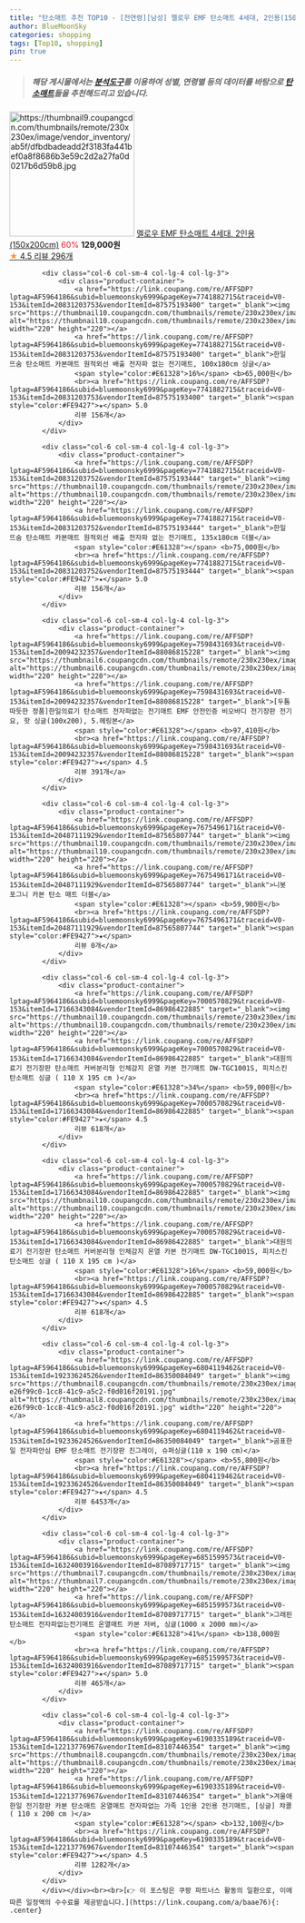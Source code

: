 ```yaml
---
title: "탄소매트 추천 TOP10 - [전연령][남성] 멜로우 EMF 탄소매트 4세대, 2인용(150x200cm)"
author: BlueMoonSky
categories: shopping
tags: [Top10, shopping]
pin: true
---
```


> ##### 해당 게시물에서는 [**분석도구**](https://itemscout.io/)를 이용하여 **성별**, **연령별** 등의 데이터를 바탕으로 [**탄소매트**](https://link.coupang.com/a/baae76)들을 추천해드리고 있습니다.
<div class="container"><div class="row">
            <div class="col-6 col-sm-4 col-lg-4 col-lg-3">
                <div class="product-container">
                    <a href="https://link.coupang.com/re/AFFSDP?lptag=AF5964186&subid=bluemoonsky6999&pageKey=7573304599&traceid=V0-153&itemId=19977080995&vendorItemId=87151794073" target="_blank"><img src="https://thumbnail9.coupangcdn.com/thumbnails/remote/230x230ex/image/vendor_inventory/ab5f/dfbdbadeadd2f3183fa441bef0a8f8686b3e59c2d2a27fa0d0217b6d59b8.jpg" alt="https://thumbnail9.coupangcdn.com/thumbnails/remote/230x230ex/image/vendor_inventory/ab5f/dfbdbadeadd2f3183fa441bef0a8f8686b3e59c2d2a27fa0d0217b6d59b8.jpg" width="220" height="220"></a>
                    <a href="https://link.coupang.com/re/AFFSDP?lptag=AF5964186&subid=bluemoonsky6999&pageKey=7573304599&traceid=V0-153&itemId=19977080995&vendorItemId=87151794073" target="_blank">멜로우 EMF 탄소매트 4세대, 2인용(150x200cm)</a>
                    <span style="color:#E61328">60%</span> <b>129,000원</b>
                    <br><a href="https://link.coupang.com/re/AFFSDP?lptag=AF5964186&subid=bluemoonsky6999&pageKey=7573304599&traceid=V0-153&itemId=19977080995&vendorItemId=87151794073" target="_blank"><span style="color:#FE9427">★</span> 4.5
                    리뷰 296개</a>
                </div>
            </div>
            
            <div class="col-6 col-sm-4 col-lg-4 col-lg-3">
                <div class="product-container">
                    <a href="https://link.coupang.com/re/AFFSDP?lptag=AF5964186&subid=bluemoonsky6999&pageKey=7741882715&traceid=V0-153&itemId=20831203753&vendorItemId=87575193400" target="_blank"><img src="https://thumbnail10.coupangcdn.com/thumbnails/remote/230x230ex/image/vendor_inventory/c4d5/1cba88ae7af3411926dfd1878bed886c1bbd2451dc1cd97c3688a04cd81b.jpg" alt="https://thumbnail10.coupangcdn.com/thumbnails/remote/230x230ex/image/vendor_inventory/c4d5/1cba88ae7af3411926dfd1878bed886c1bbd2451dc1cd97c3688a04cd81b.jpg" width="220" height="220"></a>
                    <a href="https://link.coupang.com/re/AFFSDP?lptag=AF5964186&subid=bluemoonsky6999&pageKey=7741882715&traceid=V0-153&itemId=20831203753&vendorItemId=87575193400" target="_blank">한일 뜨숨 탄소매트 카본매트 원적외선 배출 전자파 없는 전기매트, 100x180cm 싱글</a>
                    <span style="color:#E61328">16%</span> <b>65,000원</b>
                    <br><a href="https://link.coupang.com/re/AFFSDP?lptag=AF5964186&subid=bluemoonsky6999&pageKey=7741882715&traceid=V0-153&itemId=20831203753&vendorItemId=87575193400" target="_blank"><span style="color:#FE9427">★</span> 5.0
                    리뷰 156개</a>
                </div>
            </div>
            
            <div class="col-6 col-sm-4 col-lg-4 col-lg-3">
                <div class="product-container">
                    <a href="https://link.coupang.com/re/AFFSDP?lptag=AF5964186&subid=bluemoonsky6999&pageKey=7741882715&traceid=V0-153&itemId=20831203752&vendorItemId=87575193444" target="_blank"><img src="https://thumbnail10.coupangcdn.com/thumbnails/remote/230x230ex/image/vendor_inventory/c4d5/1cba88ae7af3411926dfd1878bed886c1bbd2451dc1cd97c3688a04cd81b.jpg" alt="https://thumbnail10.coupangcdn.com/thumbnails/remote/230x230ex/image/vendor_inventory/c4d5/1cba88ae7af3411926dfd1878bed886c1bbd2451dc1cd97c3688a04cd81b.jpg" width="220" height="220"></a>
                    <a href="https://link.coupang.com/re/AFFSDP?lptag=AF5964186&subid=bluemoonsky6999&pageKey=7741882715&traceid=V0-153&itemId=20831203752&vendorItemId=87575193444" target="_blank">한일 뜨숨 탄소매트 카본매트 원적외선 배출 전자파 없는 전기매트, 135x180cm 더블</a>
                    <span style="color:#E61328"></span> <b>75,000원</b>
                    <br><a href="https://link.coupang.com/re/AFFSDP?lptag=AF5964186&subid=bluemoonsky6999&pageKey=7741882715&traceid=V0-153&itemId=20831203752&vendorItemId=87575193444" target="_blank"><span style="color:#FE9427">★</span> 5.0
                    리뷰 156개</a>
                </div>
            </div>
            
            <div class="col-6 col-sm-4 col-lg-4 col-lg-3">
                <div class="product-container">
                    <a href="https://link.coupang.com/re/AFFSDP?lptag=AF5964186&subid=bluemoonsky6999&pageKey=7598431693&traceid=V0-153&itemId=20094232357&vendorItemId=88086815228" target="_blank"><img src="https://thumbnail6.coupangcdn.com/thumbnails/remote/230x230ex/image/vendor_inventory/8dec/f2a17fe67bc509156dc6a516407162524b02aa0456183725472f51fbc42a.png" alt="https://thumbnail6.coupangcdn.com/thumbnails/remote/230x230ex/image/vendor_inventory/8dec/f2a17fe67bc509156dc6a516407162524b02aa0456183725472f51fbc42a.png" width="220" height="220"></a>
                    <a href="https://link.coupang.com/re/AFFSDP?lptag=AF5964186&subid=bluemoonsky6999&pageKey=7598431693&traceid=V0-153&itemId=20094232357&vendorItemId=88086815228" target="_blank">[두툼따듯한 정품]한일의료기 탄소매트 전자파없는 전기매트 EMF 안전인증 비오바디 전기장판 전기요, 핫 싱글(100x200), 5.헤링본</a>
                    <span style="color:#E61328"></span> <b>97,410원</b>
                    <br><a href="https://link.coupang.com/re/AFFSDP?lptag=AF5964186&subid=bluemoonsky6999&pageKey=7598431693&traceid=V0-153&itemId=20094232357&vendorItemId=88086815228" target="_blank"><span style="color:#FE9427">★</span> 4.5
                    리뷰 391개</a>
                </div>
            </div>
            
            <div class="col-6 col-sm-4 col-lg-4 col-lg-3">
                <div class="product-container">
                    <a href="https://link.coupang.com/re/AFFSDP?lptag=AF5964186&subid=bluemoonsky6999&pageKey=7675496171&traceid=V0-153&itemId=20487111929&vendorItemId=87565807744" target="_blank"><img src="https://thumbnail10.coupangcdn.com/thumbnails/remote/230x230ex/image/vendor_inventory/5259/80b163cfee9be3136cec72bf5e8494826b28db3ad85512cc24a96b524ec6.jpg" alt="https://thumbnail10.coupangcdn.com/thumbnails/remote/230x230ex/image/vendor_inventory/5259/80b163cfee9be3136cec72bf5e8494826b28db3ad85512cc24a96b524ec6.jpg" width="220" height="220"></a>
                    <a href="https://link.coupang.com/re/AFFSDP?lptag=AF5964186&subid=bluemoonsky6999&pageKey=7675496171&traceid=V0-153&itemId=20487111929&vendorItemId=87565807744" target="_blank">니봇 포그니 카본 탄소 매트 더블</a>
                    <span style="color:#E61328"></span> <b>59,900원</b>
                    <br><a href="https://link.coupang.com/re/AFFSDP?lptag=AF5964186&subid=bluemoonsky6999&pageKey=7675496171&traceid=V0-153&itemId=20487111929&vendorItemId=87565807744" target="_blank"><span style="color:#FE9427">★</span> 
                    리뷰 0개</a>
                </div>
            </div>
            
            <div class="col-6 col-sm-4 col-lg-4 col-lg-3">
                <div class="product-container">
                    <a href="https://link.coupang.com/re/AFFSDP?lptag=AF5964186&subid=bluemoonsky6999&pageKey=7000570829&traceid=V0-153&itemId=17166343084&vendorItemId=86986422885" target="_blank"><img src="https://thumbnail10.coupangcdn.com/thumbnails/remote/230x230ex/image/vendor_inventory/3632/9565650da8d606e381aec063c6a3465d6f8b469967ebbd6522a452448d5d.png" alt="https://thumbnail10.coupangcdn.com/thumbnails/remote/230x230ex/image/vendor_inventory/3632/9565650da8d606e381aec063c6a3465d6f8b469967ebbd6522a452448d5d.png" width="220" height="220"></a>
                    <a href="https://link.coupang.com/re/AFFSDP?lptag=AF5964186&subid=bluemoonsky6999&pageKey=7000570829&traceid=V0-153&itemId=17166343084&vendorItemId=86986422885" target="_blank">대원의료기 전기장판 탄소매트 커버분리형 인체감지 온열 카본 전기매트 DW-TGC1001S, 피치스킨 탄소매트 싱글 ( 110 X 195 cm )</a>
                    <span style="color:#E61328">34%</span> <b>59,000원</b>
                    <br><a href="https://link.coupang.com/re/AFFSDP?lptag=AF5964186&subid=bluemoonsky6999&pageKey=7000570829&traceid=V0-153&itemId=17166343084&vendorItemId=86986422885" target="_blank"><span style="color:#FE9427">★</span> 4.5
                    리뷰 618개</a>
                </div>
            </div>
            
            <div class="col-6 col-sm-4 col-lg-4 col-lg-3">
                <div class="product-container">
                    <a href="https://link.coupang.com/re/AFFSDP?lptag=AF5964186&subid=bluemoonsky6999&pageKey=7000570829&traceid=V0-153&itemId=17166343084&vendorItemId=86986422885" target="_blank"><img src="https://thumbnail10.coupangcdn.com/thumbnails/remote/230x230ex/image/vendor_inventory/3632/9565650da8d606e381aec063c6a3465d6f8b469967ebbd6522a452448d5d.png" alt="https://thumbnail10.coupangcdn.com/thumbnails/remote/230x230ex/image/vendor_inventory/3632/9565650da8d606e381aec063c6a3465d6f8b469967ebbd6522a452448d5d.png" width="220" height="220"></a>
                    <a href="https://link.coupang.com/re/AFFSDP?lptag=AF5964186&subid=bluemoonsky6999&pageKey=7000570829&traceid=V0-153&itemId=17166343084&vendorItemId=86986422885" target="_blank">대원의료기 전기장판 탄소매트 커버분리형 인체감지 온열 카본 전기매트 DW-TGC1001S, 피치스킨 탄소매트 싱글 ( 110 X 195 cm )</a>
                    <span style="color:#E61328">16%</span> <b>59,000원</b>
                    <br><a href="https://link.coupang.com/re/AFFSDP?lptag=AF5964186&subid=bluemoonsky6999&pageKey=7000570829&traceid=V0-153&itemId=17166343084&vendorItemId=86986422885" target="_blank"><span style="color:#FE9427">★</span> 4.5
                    리뷰 618개</a>
                </div>
            </div>
            
            <div class="col-6 col-sm-4 col-lg-4 col-lg-3">
                <div class="product-container">
                    <a href="https://link.coupang.com/re/AFFSDP?lptag=AF5964186&subid=bluemoonsky6999&pageKey=6804119462&traceid=V0-153&itemId=19233624526&vendorItemId=86350084049" target="_blank"><img src="https://thumbnail8.coupangcdn.com/thumbnails/remote/230x230ex/image/retail/images/1368482555668569-e26f99c0-1cc8-41c9-a5c2-f0d016f20191.jpg" alt="https://thumbnail8.coupangcdn.com/thumbnails/remote/230x230ex/image/retail/images/1368482555668569-e26f99c0-1cc8-41c9-a5c2-f0d016f20191.jpg" width="220" height="220"></a>
                    <a href="https://link.coupang.com/re/AFFSDP?lptag=AF5964186&subid=bluemoonsky6999&pageKey=6804119462&traceid=V0-153&itemId=19233624526&vendorItemId=86350084049" target="_blank">곰표한일 전자파안심 EMF 탄소매트 전기장판 진그레이, 슈퍼싱글(110 x 190 cm)</a>
                    <span style="color:#E61328"></span> <b>55,800원</b>
                    <br><a href="https://link.coupang.com/re/AFFSDP?lptag=AF5964186&subid=bluemoonsky6999&pageKey=6804119462&traceid=V0-153&itemId=19233624526&vendorItemId=86350084049" target="_blank"><span style="color:#FE9427">★</span> 4.5
                    리뷰 6453개</a>
                </div>
            </div>
            
            <div class="col-6 col-sm-4 col-lg-4 col-lg-3">
                <div class="product-container">
                    <a href="https://link.coupang.com/re/AFFSDP?lptag=AF5964186&subid=bluemoonsky6999&pageKey=6851599573&traceid=V0-153&itemId=16324003916&vendorItemId=87089717715" target="_blank"><img src="https://thumbnail7.coupangcdn.com/thumbnails/remote/230x230ex/image/vendor_inventory/49bc/216c3fa5cf9fcd893f6c770e4ea29987f9d1f37c188157b368ca6fb19ab4.jpg" alt="https://thumbnail7.coupangcdn.com/thumbnails/remote/230x230ex/image/vendor_inventory/49bc/216c3fa5cf9fcd893f6c770e4ea29987f9d1f37c188157b368ca6fb19ab4.jpg" width="220" height="220"></a>
                    <a href="https://link.coupang.com/re/AFFSDP?lptag=AF5964186&subid=bluemoonsky6999&pageKey=6851599573&traceid=V0-153&itemId=16324003916&vendorItemId=87089717715" target="_blank">그래핀 탄소매트 전자파없는전기매트 온열매트 카본 저버, 싱글(1000 x 2000 mm)</a>
                    <span style="color:#E61328">41%</span> <b>138,000원</b>
                    <br><a href="https://link.coupang.com/re/AFFSDP?lptag=AF5964186&subid=bluemoonsky6999&pageKey=6851599573&traceid=V0-153&itemId=16324003916&vendorItemId=87089717715" target="_blank"><span style="color:#FE9427">★</span> 5.0
                    리뷰 465개</a>
                </div>
            </div>
            
            <div class="col-6 col-sm-4 col-lg-4 col-lg-3">
                <div class="product-container">
                    <a href="https://link.coupang.com/re/AFFSDP?lptag=AF5964186&subid=bluemoonsky6999&pageKey=6190335189&traceid=V0-153&itemId=12213776967&vendorItemId=83107446354" target="_blank"><img src="https://thumbnail8.coupangcdn.com/thumbnails/remote/230x230ex/image/vendor_inventory/1c20/35c09b0a764155207b04ed265530ef67d5bf5dfe9edab8bd30d60b1fe6d8.jpg" alt="https://thumbnail8.coupangcdn.com/thumbnails/remote/230x230ex/image/vendor_inventory/1c20/35c09b0a764155207b04ed265530ef67d5bf5dfe9edab8bd30d60b1fe6d8.jpg" width="220" height="220"></a>
                    <a href="https://link.coupang.com/re/AFFSDP?lptag=AF5964186&subid=bluemoonsky6999&pageKey=6190335189&traceid=V0-153&itemId=12213776967&vendorItemId=83107446354" target="_blank">겨울애 한일 전기장판 카본 탄소매트 온열매트 전자파없는 가족 1인용 2인용 전기매트, [싱글] 챠콜 ( 110 x 200 cm )</a>
                    <span style="color:#E61328"></span> <b>132,100원</b>
                    <br><a href="https://link.coupang.com/re/AFFSDP?lptag=AF5964186&subid=bluemoonsky6999&pageKey=6190335189&traceid=V0-153&itemId=12213776967&vendorItemId=83107446354" target="_blank"><span style="color:#FE9427">★</span> 4.5
                    리뷰 1282개</a>
                </div>
            </div>
            </div></div><br><br>[👉 이 포스팅은 쿠팡 파트너스 활동의 일환으로, 이에 따른 일정액의 수수료를 제공받습니다.](https://link.coupang.com/a/baae76){: .center}